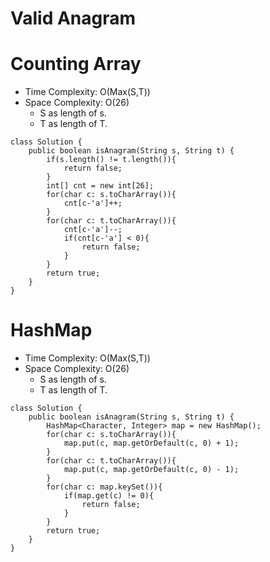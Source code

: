 # Valid Anagram

# Counting Array

- Time Complexity: O(Max(S,T))
- Space Complexity: O(26)
  - S as length of s.
  - T as length of T.

```
class Solution {
    public boolean isAnagram(String s, String t) {
        if(s.length() != t.length()){
            return false;
        }
        int[] cnt = new int[26];
        for(char c: s.toCharArray()){
            cnt[c-'a']++;
        }
        for(char c: t.toCharArray()){
            cnt[c-'a']--;
            if(cnt[c-'a'] < 0){
                return false;
            }
        }
        return true;
    }
}
```

# HashMap

- Time Complexity: O(Max(S,T))
- Space Complexity: O(26)
  - S as length of s.
  - T as length of T.

```
class Solution {
    public boolean isAnagram(String s, String t) {
        HashMap<Character, Integer> map = new HashMap();
        for(char c: s.toCharArray()){
            map.put(c, map.getOrDefault(c, 0) + 1);
        }
        for(char c: t.toCharArray()){
            map.put(c, map.getOrDefault(c, 0) - 1);
        }
        for(char c: map.keySet()){
            if(map.get(c) != 0){
                return false;
            }
        }
        return true;
    }
}
```
